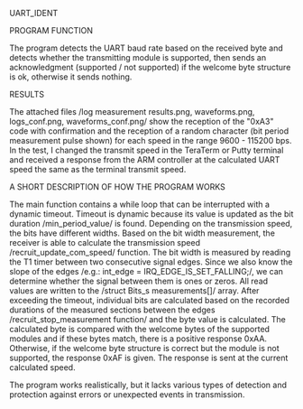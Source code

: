 UART_IDENT

PROGRAM FUNCTION

The program detects the UART baud rate based on the received byte and detects whether the transmitting module is supported, then sends an acknowledgment (supported / not supported) if the welcome byte structure is ok, otherwise it sends nothing.

RESULTS

The attached files /log measurement results.png, waveforms.png, logs_conf.png, waveforms_conf.png/ show the reception of the "0xA3" code with confirmation and the reception of a random character (bit period measurement pulse shown) for each speed in the range 9600 - 115200 bps. In the test, I changed the transmit speed in the TeraTerm or Putty terminal and received a response from the ARM controller at the calculated UART speed the same as the terminal transmit speed.

A SHORT DESCRIPTION OF HOW THE PROGRAM WORKS

The main function contains a while loop that can be interrupted with a dynamic timeout. Timeout is dynamic because its value is updated as the bit duration /min_period_value/ is found. Depending on the transmission speed, the bits have different widths. Based on the bit width measurement, the receiver is able to calculate the transmission speed /recruit_update_com_speed/ function. The bit width is measured by reading the T1 timer between two consecutive signal edges. Since we also know the slope of the edges /e.g.: int_edge = IRQ_EDGE_IS_SET_FALLING;/, we can determine whether the signal between them is ones or zeros. All read values ​​are written to the /struct Bits_s measurements[]/ array. After exceeding the timeout, individual bits are calculated based on the recorded durations of the measured sections between the edges /recruit_stop_measurement function/ and the byte value is calculated. The calculated byte is compared with the welcome bytes of the supported modules and if these bytes match, there is a positive response 0xAA. Otherwise, if the welcome byte structure is correct but the module is not supported, the response 0xAF is given. The response is sent at the current calculated speed.

The program works realistically, but it lacks various types of detection and protection against errors or unexpected events in transmission.
